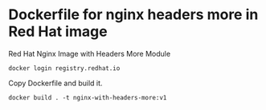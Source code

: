 # Dockerfile for nginx headers more in Red Hat image

Red Hat Nginx Image with Headers More Module
```
docker login registry.redhat.io
```
Copy Dockerfile and build it.
```
docker build . -t nginx-with-headers-more:v1
```
